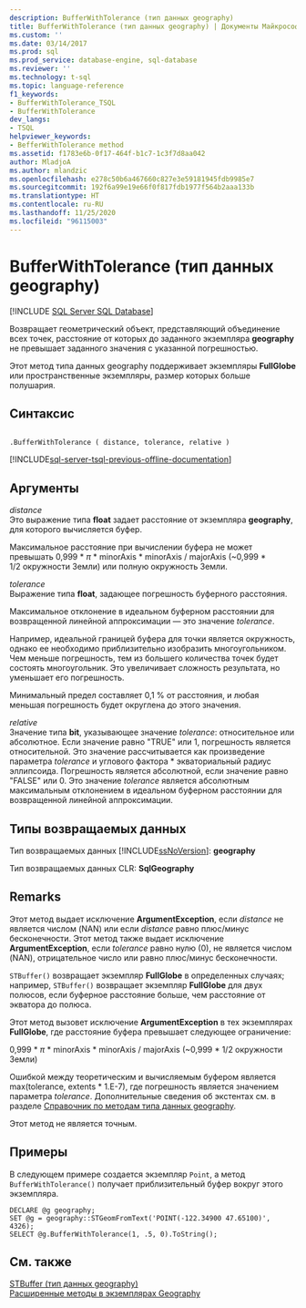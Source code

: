 ```yaml
---
description: BufferWithTolerance (тип данных geography)
title: BufferWithTolerance (тип данных geography) | Документы Майкрософт
ms.custom: ''
ms.date: 03/14/2017
ms.prod: sql
ms.prod_service: database-engine, sql-database
ms.reviewer: ''
ms.technology: t-sql
ms.topic: language-reference
f1_keywords:
- BufferWithTolerance_TSQL
- BufferWithTolerance
dev_langs:
- TSQL
helpviewer_keywords:
- BefferWithTolerance method
ms.assetid: f1783e6b-0f17-464f-b1c7-1c3f7d8aa042
author: MladjoA
ms.author: mlandzic
ms.openlocfilehash: e278c50b6a467660c827e3e59181945fdb9985e7
ms.sourcegitcommit: 192f6a99e19e66f0f817fdb1977f564b2aaa133b
ms.translationtype: HT
ms.contentlocale: ru-RU
ms.lasthandoff: 11/25/2020
ms.locfileid: "96115003"
---
```

# <a name="bufferwithtolerance-geography-data-type"></a>BufferWithTolerance (тип данных geography)
[!INCLUDE [SQL Server SQL Database](../../includes/applies-to-version/sql-asdb.md)]

Возвращает геометрический объект, представляющий объединение всех точек, расстояние от которых до заданного экземпляра **geography** не превышает заданного значения с указанной погрешностью.  
  
Этот метод типа данных geography поддерживает экземпляры **FullGlobe** или пространственные экземпляры, размер которых больше полушария.  
  
## <a name="syntax"></a>Синтаксис  
  
```  
  
.BufferWithTolerance ( distance, tolerance, relative )  
```  
  
[!INCLUDE[sql-server-tsql-previous-offline-documentation](../../includes/sql-server-tsql-previous-offline-documentation.md)]

## <a name="arguments"></a>Аргументы
_distance_  
Это выражение типа **float** задает расстояние от экземпляра **geography**, для которого вычисляется буфер.  
  
Максимальное расстояние при вычислении буфера не может превышать 0,999 \* _π_ * minorAxis \* minorAxis / majorAxis (~0,999 \* 1/2 окружности Земли) или полную окружность Земли.  
  
_tolerance_  
Выражение типа **float**, задающее погрешность буферного расстояния.  
  
Максимальное отклонение в идеальном буферном расстоянии для возвращенной линейной аппроксимации — это значение _tolerance_.  
  
Например, идеальной границей буфера для точки является окружность, однако ее необходимо приблизительно изобразить многоугольником. Чем меньше погрешность, тем из большего количества точек будет состоять многоугольник. Это увеличивает сложность результата, но уменьшает его погрешность.  
  
Минимальный предел составляет 0,1 % от расстояния, и любая меньшая погрешность будет округлена до этого значения.  
  
_relative_  
Значение типа **bit**, указывающее значение _tolerance_: относительное или абсолютное. Если значение равно "TRUE" или 1, погрешность является относительной. Это значение рассчитывается как произведение параметра _tolerance_ и углового фактора \* экваториальный радиус эллипсоида. Погрешность является абсолютной, если значение равно "FALSE" или 0. Это значение _tolerance_ является абсолютным максимальным отклонением в идеальном буферном расстоянии для возвращенной линейной аппроксимации.  
  
## <a name="return-types"></a>Типы возвращаемых данных  
Тип возвращаемых данных [!INCLUDE[ssNoVersion](../../includes/ssnoversion-md.md)]: **geography**  
  
Тип возвращаемых данных CLR: **SqlGeography**  
  
## <a name="remarks"></a>Remarks  
Этот метод выдает исключение **ArgumentException**, если _distance_ не является числом (NAN) или если _distance_ равно плюс/минус бесконечности.  Этот метод также выдает исключение **ArgumentException**, если _tolerance_ равно нулю (0), не является числом (NAN), отрицательное число или равно плюс/минус бесконечности.  
  
`STBuffer()` возвращает экземпляр **FullGlobe** в определенных случаях; например, `STBuffer()` возвращает экземпляр **FullGlobe** для двух полюсов, если буферное расстояние больше, чем расстояние от экватора до полюса.  
  
Этот метод вызовет исключение **ArgumentException** в тех экземплярах **FullGlobe**, где расстояние буфера превышает следующее ограничение:  
  
0,999 \* _π_ * minorAxis \* minorAxis / majorAxis (~0,999 \* 1/2 окружности Земли)  
  
Ошибкой между теоретическим и вычисляемым буфером является max(tolerance, extents \* 1.E-7), где погрешность является значением параметра _tolerance_. Дополнительные сведения об экстентах см. в разделе [Справочник по методам типа данных geography](./stequals-geography-data-type.md).  
  
Этот метод не является точным.  
  
## <a name="examples"></a>Примеры  
В следующем примере создается экземпляр `Point`, а метод `BufferWithTolerance()` получает приблизительный буфер вокруг этого экземпляра.  
  
```  
DECLARE @g geography;  
SET @g = geography::STGeomFromText('POINT(-122.34900 47.65100)', 4326);  
SELECT @g.BufferWithTolerance(1, .5, 0).ToString();  
```  
  
## <a name="see-also"></a>См. также  
[STBuffer (тип данных geography)](../../t-sql/spatial-geography/stbuffer-geography-data-type.md)   
[Расширенные методы в экземплярах Geography](../../t-sql/spatial-geography/extended-methods-on-geography-instances.md)  
  

